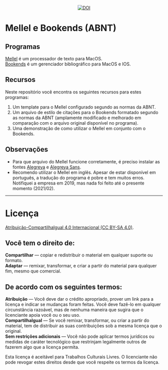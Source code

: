 <p style="text-align:center"><a href="https://zenodo.org/badge/latestdoi/338065404"><img src="https://zenodo.org/badge/338065404.svg" alt="DOI"></a></p>


# Mellel e Bookends (ABNT)

## Programas

[Mellel](https://www.mellel.com) é um processador de texto para MacOS.  
[Bookends](https://www.sonnysoftware.com) é um gerenciador bibliográfico para MacOS e IOS.  

## Recursos

Neste repositório você encontra os seguintes recursos para estes programas:

1. Um template para o Mellel configurado segundo as normas da ABNT.
2. Um arquivo de estilo de citações para o Bookends formatado segundo as normas da ABNT (amplamente modificado e melhorado em comparação com o arquivo original disponível no programa).
3. Uma demonstração de como utilizar o Mellel em conjunto com o Bookends.


## Observações

- Para que arquivo do Mellel funcione corretamente, é preciso instalar as fontes [Alegreya](https://fonts.google.com/specimen/Alegreya) e [Alegreya Sans](https://fonts.google.com/specimen/Alegreya+Sans).
- Recomendo utilizar o Mellel em inglês. Apesar de estar disponível em português, a tradução do programa é pobre e tem muitos erros. Notifiquei a empresa em 2019, mas nada foi feito até o presente momento (2021/02).

---


# Licença

[Atribuição-CompartilhaIgual 4.0 Internacional (CC BY-SA 4.0)](https://creativecommons.org/licenses/by-sa/4.0/deed.pt_BR).

## Você tem o direito de:

**Compartilhar** — copiar e redistribuir o material em qualquer suporte ou formato.  
**Adaptar** — remixar, transformar, e criar a partir do material para qualquer fim, mesmo que comercial.

## De acordo com os seguintes termos:

**Atribuição** — Você deve dar o crédito apropriado, prover um link para a licença e indicar se mudanças foram feitas. Você deve fazê-lo em qualquer circunstância razoável, mas de nenhuma maneira que sugira que o licenciante apoia você ou o seu uso.  
**CompartilhaIgual** — Se você remixar, transformar, ou criar a partir do material, tem de distribuir as suas contribuições sob a mesma licença que o original.   
**Sem restrições adicionais** — Você não pode aplicar termos jurídicos ou medidas de caráter tecnológico que restrinjam legalmente outros de fazerem algo que a licença permita.  

Esta licença é aceitável para Trabalhos Culturais Livres. O licenciante não pode revogar estes direitos desde que você respeite os termos da licença.
